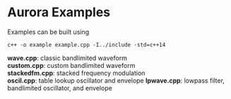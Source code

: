 Aurora Examples
=================

Examples can be built using

```
c++ -o example example.cpp -I../include -std=c++14
```

**wave.cpp**: classic bandlimited waveform  
**custom.cpp**: custom bandlimited waveform  
**stackedfm.cpp**: stacked frequency modulation  
**oscil.cpp**: table lookup oscillator and envelope
**lpwave.cpp**: lowpass filter, bandlimited oscillator, and envelope  


